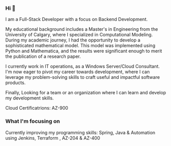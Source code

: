 ### Hi 👋

 I am a Full-Stack Developer with a focus on Backend Development.

My educational background includes a Master's in Engineering from the University of Calgary, where I specialized in Computational Modeling. During my academic journey, I had the opportunity to develop a sophisticated mathematical model. This model was implemented using Python and Mathematica, and the results were significant enough to merit the publication of a research paper.

I currently work in IT operations, as a Windows Server/Cloud Consultant. I'm now eager to pivot my career towards development, where I can leverage my problem-solving skills to craft useful and impactful software products.

Finally, Looking for a team or an organization where I can learn and develop my development skills.

Cloud Certificatrions:
AZ-900


### What I'm focusing on

Currently improving my programming skills: Spring, Java & Automation using Jenkins, Terraform , AZ-204 & AZ-400
